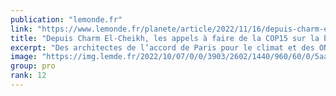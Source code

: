 ```yaml
---
publication: "lemonde.fr"
link: "https://www.lemonde.fr/planete/article/2022/11/16/depuis-charm-el-cheikh-les-appels-a-faire-de-la-cop15-sur-la-biodiversite-une-priorite-se-multiplient_6150206_3244.html"
title: "Depuis Charm El-Cheikh, les appels à faire de la COP15 sur la biodiversité une « priorité » se multiplient"
excerpt: "Des architectes de l’accord de Paris pour le climat et des ONG insistent sur l’importance de parvenir à un accord ambitieux, en décembre, au Canada, pour enrayer la dégradation des écosystèmes."
image: "https://img.lemde.fr/2022/10/07/0/0/3903/2602/1440/960/60/0/5aab5fd_1665160712860-082934.jpg"
group: pro
rank: 12
---
```

